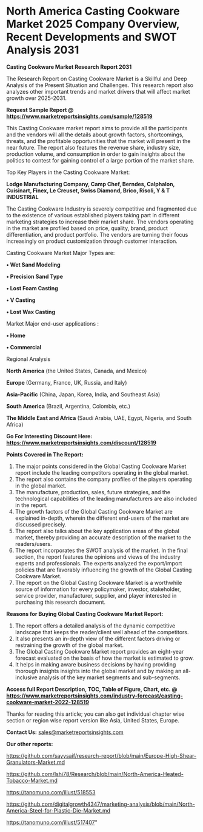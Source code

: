 # North America Casting Cookware Market 2025 Company Overview, Recent Developments and SWOT Analysis 2031

<strong>Casting Cookware Market Research Report 2031</strong>

The Research Report on Casting Cookware Market is a Skillful and Deep Analysis of the Present Situation and Challenges. This research report also analyzes other important trends and market drivers that will affect market growth over 2025-2031.

<strong>Request Sample Report @ <a href=https://www.marketreportsinsights.com/sample/128519>https://www.marketreportsinsights.com/sample/128519</a></strong>

This Casting Cookware market report aims to provide all the participants and the vendors will all the details about growth factors, shortcomings, threats, and the profitable opportunities that the market will present in the near future. The report also features the revenue share, industry size, production volume, and consumption in order to gain insights about the politics to contest for gaining control of a large portion of the market share.

Top Key Players in the Casting Cookware Market:

<strong>Lodge Manufacturing Company, Camp Chef, Berndes, Calphalon, Cuisinart, Finex, Le Creuset, Swiss Diamond, Brico, Risoli, Y & T INDUSTRIAL</strong>

The Casting Cookware Industry is severely competitive and fragmented due to the existence of various established players taking part in different marketing strategies to increase their market share. The vendors operating in the market are profiled based on price, quality, brand, product differentiation, and product portfolio. The vendors are turning their focus increasingly on product customization through customer interaction.

Casting Cookware Market Major Types are:

<strong>• Wet Sand Modeling

• Precision Sand Type

• Lost Foam Casting

• V Casting

• Lost Wax Casting</strong>

Market Major end-user applications :

<strong>• Home

• Commercial</strong>

Regional Analysis

</u><strong><b>North America</b></strong> (the United States, Canada, and Mexico)

<strong><b>Europe </b></strong>(Germany, France, UK, Russia, and Italy)

<strong><b>Asia-Pacific</b></strong> (China, Japan, Korea, India, and Southeast Asia)

<strong><b>South America</b></strong> (Brazil, Argentina, Colombia, etc.)

<strong><b>The Middle East and Africa</b></strong> (Saudi Arabia, UAE, Egypt, Nigeria, and South Africa)

<strong>Go For Interesting Discount Here: <a href=https://www.marketreportsinsights.com/discount/128519>https://www.marketreportsinsights.com/discount/128519</a></strong>

<strong>Points Covered in The Report:</strong>
<ol>
  <li>The major points considered in the Global Casting Cookware Market report include the leading competitors operating in the global market.</li>
  <li>The report also contains the company profiles of the players operating in the global market.</li>
  <li>The manufacture, production, sales, future strategies, and the technological capabilities of the leading manufacturers are also included in the report.</li>
  <li>The growth factors of the Global Casting Cookware Market are explained in-depth, wherein the different end-users of the market are discussed precisely.</li>
  <li>The report also talks about the key application areas of the global market, thereby providing an accurate description of the market to the readers/users.</li>
  <li>The report incorporates the SWOT analysis of the market. In the final section, the report features the opinions and views of the industry experts and professionals. The experts analyzed the export/import policies that are favorably influencing the growth of the Global Casting Cookware Market.</li>
  <li>The report on the Global Casting Cookware Market is a worthwhile source of information for every policymaker, investor, stakeholder, service provider, manufacturer, supplier, and player interested in purchasing this research document.</li>
</ol>
<strong>Reasons for Buying Global Casting Cookware Market Report:</strong>

<ol>
  <li>The report offers a detailed analysis of the dynamic competitive landscape that keeps the reader/client well ahead of the competitors.</li>
  <li>It also presents an in-depth view of the different factors driving or restraining the growth of the global market.</li>
  <li>The Global Casting Cookware Market report provides an eight-year forecast evaluated on the basis of how the market is estimated to grow.</li>
  <li>It helps in making aware business decisions by having providing thorough insights insights into the global market and by making an all-inclusive analysis of the key market segments and sub-segments.</li>
</ol>
<strong>Access full Report Description, TOC, Table of Figure, Chart, etc. @ <a href=https://www.marketreportsinsights.com/industry-forecast/casting-cookware-market-2022-128519>https://www.marketreportsinsights.com/industry-forecast/casting-cookware-market-2022-128519</a></strong>


Thanks for reading this article; you can also get individual chapter wise section or region wise report version like Asia, United States, Europe.

<strong>Contact Us:</strong>
sales@marketreportsinsights.com

<strong>Our other reports:</strong>

<a href=https://github.com/sayysaif/research-report/blob/main/Europe-High-Shear-Granulators-Market.md>https://github.com/sayysaif/research-report/blob/main/Europe-High-Shear-Granulators-Market.md</a>

<a href=https://github.com/Ishi78/Research/blob/main/North-America-Heated-Tobacco-Market.md>https://github.com/Ishi78/Research/blob/main/North-America-Heated-Tobacco-Market.md</a>

<a href=https://tanomuno.com/illust/518553>https://tanomuno.com/illust/518553</a>

<a href=https://github.com/digitalgrowth4347/marketing-analysis/blob/main/North-America-Steel-for-Plastic-Die-Market.md>https://github.com/digitalgrowth4347/marketing-analysis/blob/main/North-America-Steel-for-Plastic-Die-Market.md</a>

<a href=https://tanomuno.com/illust/517407>https://tanomuno.com/illust/517407</a>"
